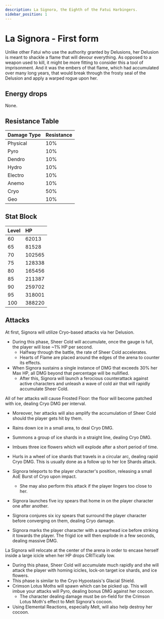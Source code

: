 ```yaml
---
description: La Signora, the Eighth of the Fatui Harbingers.
sidebar_position: 1
---
```


# La Signora - First form

Unlike other Fatui who use the authority granted by Delusions, her Delusion is meant to shackle a flame that will devour everything. As opposed to a weapon used to kill, it might be more fitting to consider this a tool of imprisonment.
And it was the embers of that flame, which had accumulated over many long years, that would break through the frosty seal of the Delusion and apply a warped rogue upon her.

## Energy drops

None.

## Resistance Table

| Damage Type | Resistance |
| :---------- | :--------- |
| Physical    | 10%        |
| Pyro        | 10%        |
| Dendro      | 10%        |
| Hydro       | 10%        |
| Electro     | 10%        |
| Anemo       | 10%        |
| Cryo        | 50%        |
| Geo         | 10%        |

## Stat Block

| Level | HP     |
| :---- | :----- |
| 60    | 62013  |
| 65    | 81528  |
| 70    | 102565 |
| 75    | 128338 |
| 80    | 165456 |
| 85    | 211387 |
| 90    | 259702 |
| 95    | 318001 |
| 100   | 388220 |

## Attacks

At first, Signora will utilize Cryo-based attacks via her Delusion.

* During this phase, Sheer Cold will accumulate, once the gauge is full, the player will lose ~1% HP per second.
  * Halfway through the battle, the rate of Sheer Cold accelerates.
  * Hearts of Flame are placed around the edges of the arena to counter its effects.
* When Signora sustains a single instance of DMG that exceeds 30% her Max HP, all DMG beyond that percentage will be nullified.
  * After this, Signora will launch a ferocious counterattack against active characters and unleash a wave of cold air that will rapidly accumulate Sheer Cold.

All of her attacks will cause Frosted Floor: the floor will become patched with ice, dealing Cryo DMG per interval.

* Moreover, her attacks will also amplify the accumulation of Sheer Cold should the player gets hit by them.

* Rains down ice in a small area, to deal Cryo DMG.
* Summons a group of ice shards in a straight line, dealing Cryo DMG.
* Imbues three ice flowers which will explode after a short period of time.
* Hurls in a wheel of ice shards that travels in a circular arc, dealing rapid Cryo DMG. This is usually done as a follow up to her Ice Shards attack.
* Signora teleports to the player character's position, releasing a small AoE Burst of Cryo upon impact.
  * She may also perform this attack if the player lingers too close to her.
* Signora launches five icy spears that home in on the player character one after another.
* Signora conjures six icy spears that surround the player character before converging on them, dealing Cryo damage.
* Signora marks the player character with a spearhead ice before striking it towards the player. The frigid ice will then explode in a few seconds, dealing massive DMG.

La Signora will relocate at the center of the arena in order to encase herself inside a large icicle when her HP drops CRITically low.

* During this phase, Sheer Cold will accumulate much rapidly and she will attack the player with homing icicles, lock-on target ice shards, and ice flowers.
* This phase is similar to the Cryo Hypostasis's Glacial Shield.
* Crimson Lotus Moths will spawn which can be picked up. This will imbue your attacks will Pyro, dealing bonus DMG against her cocoon.
  * The character dealing damage must be on-field for the Crimson Lotus Moth's effect to Melt Signora's cocoon.
* Using Elemental Reactions, especially Melt, will also help destroy her cocoon.
